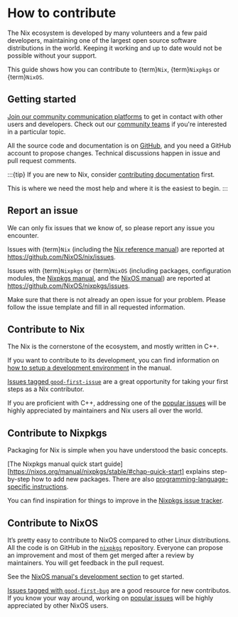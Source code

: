 # How to contribute

The Nix ecosystem is developed by many volunteers and a few paid developers, maintaining one of the largest open source software distributions in the world.
Keeping it working and up to date would not be possible without your support.

This guide shows how you can contribute to {term}`Nix`, {term}`Nixpkgs` or {term}`NixOS`.

## Getting started

[Join our community communication platforms](https://nixos.org/community) to get in contact with other users and developers.
Check out our [community teams](https://nixos.org/community/#governance-teams) if you're interested in a particular topic.

All the source code and documentation is on [GitHub](https://github.com/), and you need a GitHub account to propose changes.
Technical discussions happen in issue and pull request comments.

:::{tip}
If you are new to Nix, consider [contributing documentation](./documentation.md) first.

This is where we need the most help and where it is the easiest to begin.
:::

## Report an issue

We can only fix issues that we know of, so please report any issue you encounter.

Issues with {term}`Nix` (including the [Nix reference manual](https://nixos.org/manual/nix/stable)) are reported at <https://github.com/NixOS/nix/issues>.

Issues with {term}`Nixpkgs` or {term}`NixOS` (including packages, configuration modules, the [Nixpkgs manual](https://nixos.org/manual/nixpkgs/stable), and the [NixOS manual](https://nixos.org/manual/nixos/stable)) are reported at <https://github.com/NixOS/nixpkgs/issues>.

Make sure that there is not already an open issue for your problem.
Please follow the issue template and fill in all requested information.

## Contribute to Nix

The Nix is the cornerstone of the ecosystem, and mostly written in C++.

If you want to contribute to its development, you can find information on [how to setup a development environment](https://nixos.org/manual/nix/unstable/contributing/hacking.html) in the manual.

[Issues tagged `good-first-issue`](https://github.com/NixOS/nix/issues?q=is%3Aopen+is%3Aissue+label%3Agood-first-issue) are a great opportunity for taking your first steps as a Nix contributor.

If you are proficient with C++, addressing one of the [popular issues](https://github.com/NixOS/nix/issues?q=is%3Aissue+is%3Aopen+sort%3Areactions-%2B1-desc+label%3A%22idea+approved%22) will be highly appreciated by maintainers and Nix users all over the world.

## Contribute to Nixpkgs

Packaging for Nix is simple when you have understood the basic concepts.

[The Nixpkgs manual quick start guide][https://nixos.org/manual/nixpkgs/stable/#chap-quick-start] explains step-by-step how to add new packages.
There are also [programming-language-specific instructions](https://nixos.org/manual/nixpkgs/stable/#chap-language-support).

You can find inspiration for things to improve in the [Nixpkgs issue tracker][nixpkgs issues].

[nixpkgs issues]: https://github.com/NixOS/nixpkgs/issues?q=is%3Aopen+is%3Aissue+-label%3A%226.topic%3A+nixos%22+-label%3A%226.topic%3A+module+system%22+-label%3A%226.+topic%3A+nixos-container%22+sort%3Areactions-%2B1-desc

## Contribute to NixOS

It’s pretty easy to contribute to NixOS compared to other Linux distributions.
All the code is on GitHub in the [`nixpkgs`] repository.
Everyone can propose an improvement and most of them get merged after a review by maintainers.
You will get feedback in the pull request.

See the [NixOS manual's development section](https://nixos.org/manual/nixos/stable/index.html#ch-development) to get started.

[Issues tagged with `good-first-bug`](https://github.com/NixOS/nixpkgs/labels/3.skill%3A%20good-first-bug) are a good resource for new contributos.
If you know your way around, working on [popular issues][nixos issues] will be highly appreciated by other NixOS users.

[`nixpkgs`]: https://github.com/NixOS/nixpkgs
[nixos issues]: https://github.com/NixOS/nixpkgs/issues?q=is%3Aopen+is%3Aissue+label%3A%226.topic%3A+nixos%22+sort%3Areactions-%2B1-desc

